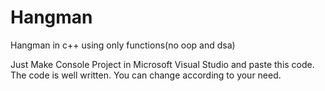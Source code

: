 # Hangman
Hangman in c++ using only functions(no oop and dsa)

Just Make Console Project in Microsoft Visual Studio and paste this code.
The code is well written. You can change according to your need.
